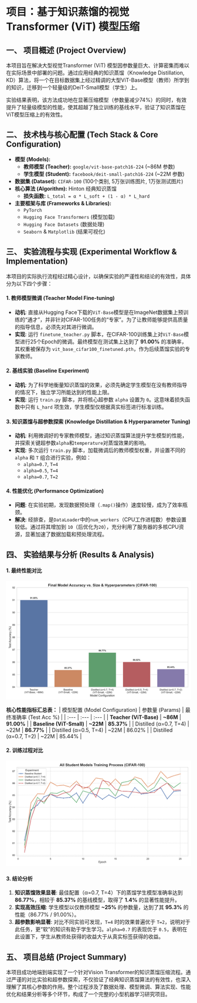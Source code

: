 # 项目：基于知识蒸馏的视觉Transformer (ViT) 模型压缩

## 一、 项目概述 (Project Overview)

本项目旨在解决大型视觉Transformer (ViT) 模型因参数量巨大、计算密集而难以在实际场景中部署的问题。通过应用经典的知识蒸馏（Knowledge Distillation, KD）算法，将一个在目标数据集上经过精调的大型ViT-Base模型（教师）所学到的知识，迁移到一个轻量级的DeiT-Small模型（学生）上。

实验结果表明，该方法成功地在显著压缩模型（参数量减少74%）的同时，有效提升了轻量级模型的性能，使其超越了独立训练的基线水平，验证了知识蒸馏在ViT模型压缩上的有效性。

## 二、 技术栈与核心配置 (Tech Stack & Core Configuration)

* **模型 (Models):**
    * **教师模型 (Teacher):** `google/vit-base-patch16-224` (~86M 参数)
    * **学生模型 (Student):** `facebook/deit-small-patch16-224` (~22M 参数)
* **数据集 (Dataset):** `CIFAR-100` (100个类别, 5万张训练图片, 1万张测试图片)
* **核心算法 (Algorithm):** Hinton 经典知识蒸馏
    * **损失函数:** `L_total = α * L_soft + (1 - α) * L_hard`
* **主要框架与库 (Frameworks & Libraries):**
    * `PyTorch`
    * `Hugging Face Transformers` (模型加载)
    * `Hugging Face Datasets` (数据处理)
    * `Seaborn` & `Matplotlib` (结果可视化)

## 三、 实验流程与实现 (Experimental Workflow & Implementation)

本项目的实际执行流程经过精心设计，以确保实验的严谨性和结论的有效性，具体分为以下四个步骤：

#### 1. 教师模型微调 (Teacher Model Fine-tuning)
* **动机**: 直接从Hugging Face下载的`ViT-Base`模型是在ImageNet数据集上预训练的“通才”，并非针对CIFAR-100任务的“专家”。为了让教师能够提供高质量的指导信息，必须先对其进行微调。
* **实现**: 运行 `finetune_teacher.py` 脚本，在CIFAR-100训练集上对`ViT-Base`模型进行25个Epoch的微调。最终模型在测试集上达到了 **91.00%** 的准确率，其权重被保存为 `vit_base_cifar100_finetuned.pth`，作为后续蒸馏实验的专家教师。

#### 2. 基线实验 (Baseline Experiment)
* **动机**: 为了科学地衡量知识蒸馏的效果，必须先确定学生模型在没有教师指导的情况下，独立学习所能达到的性能上限。
* **实现**: 运行 `train.py` 脚本，并将核心超参数 `alpha` 设置为 `0`。这意味着损失函数中只有 `L_hard` 项生效，学生模型仅根据真实标签进行标准训练。

#### 3. 知识蒸馏与超参数探索 (Knowledge Distillation & Hyperparameter Tuning)
* **动机**: 利用微调好的专家教师模型，通过知识蒸馏算法提升学生模型的性能，并探索关键超参数`alpha`和`temperature`对蒸馏效果的影响。
* **实现**: 多次运行 `train.py` 脚本，加载微调后的教师模型权重，并设置不同的 `alpha` 和 `T` 组合进行实验，例如：
    * `alpha=0.7`, `T=4`
    * `alpha=0.5`, `T=4`
    * `alpha=0.7`, `T=2`

#### 4. 性能优化 (Performance Optimization)
* **问题**: 在实验初期，发现数据预处理（`.map()`操作）速度较慢，成为了效率瓶颈。
* **解决**: 经排查，是`DataLoader`中的`num_workers`（CPU工作进程数）参数设置较低。通过将其增加到 `10`（后优化为`20`），充分利用了服务器的多核CPU资源，显著加速了数据加载和预处理流程。

## 四、 实验结果与分析 (Results & Analysis)

#### 1. 最终性能对比
![最终模型准确率对比图](final_results_summary.png)

**核心性能指标汇总表：**
| 模型配置 (Model Configuration) | 参数量 (Params) | 最终准确率 (Test Acc %) |
| :--- | :--- | :--- |
| **Teacher (ViT-Base)** | **~86M** | **91.00%** |
| **Baseline (ViT-Small)** | **~22M** | **85.37%** |
| Distilled (α=0.7, T=4) | ~22M | **86.77%** |
| Distilled (α=0.5, T=4) | ~22M | 86.02% |
| Distilled (α=0.7, T=2) | ~22M | 85.44% |

#### 2. 训练过程对比
![学生模型训练过程图](training_process_summary.png)

#### 3. 结论分析
1.  **知识蒸馏效果显著**: 最佳配置（α=0.7, T=4）下的蒸馏学生模型准确率达到 **86.77%**，相较于 **85.37%** 的基线模型，取得了 **1.4%** 的显著性能提升。
2.  **实现高效压缩**: 学生模型以仅教师模型 **~25%** 的参数量，达到了其 **95.3%** 的性能（86.77% / 91.00%）。
3.  **超参数影响显著**: 对比不同实验可发现，`T=4` 时的效果普遍优于 `T=2`，说明对于此任务，更“软”的知识有助于学生学习。`alpha=0.7` 的表现优于 `0.5`，表明在此设置下，学生从教师处获得的收益大于从真实标签获得的收益。

## 五、 项目总结 (Project Summary)

本项目成功地端到端实现了一个针对Vision Transformer的知识蒸馏压缩流程。通过严谨的对比实验和超参数探索，不仅验证了经典知识蒸馏算法的有效性，也深入理解了其核心参数的作用。整个过程涉及了数据处理、模型微调、算法实现、性能优化和结果分析等多个环节，构成了一个完整的小型机器学习研究项目。
